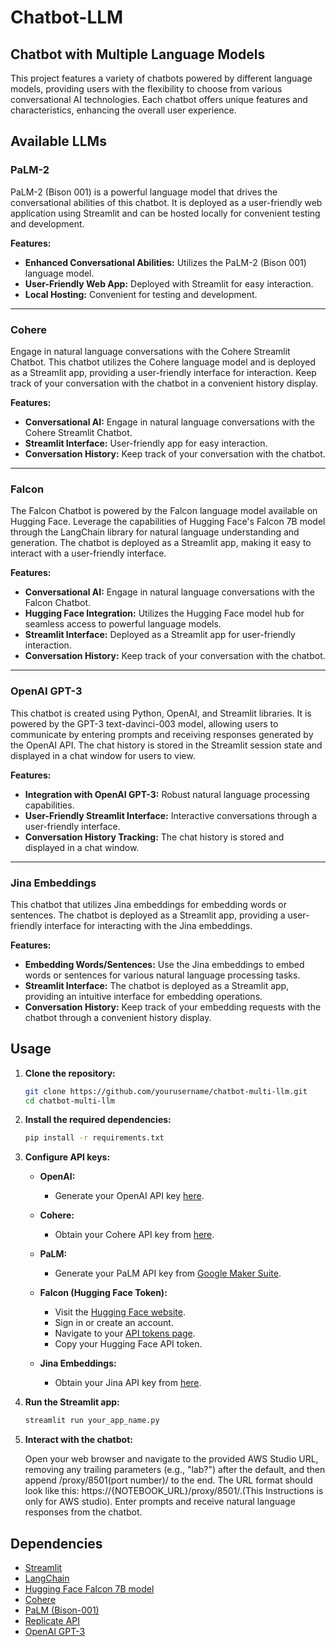 # Chatbot-LLM

## Chatbot with Multiple Language Models

This project features a variety of chatbots powered by different language models, providing users with the flexibility to choose from various conversational AI technologies. Each chatbot offers unique features and characteristics, enhancing the overall user experience.

## Available LLMs

### PaLM-2 
PaLM-2 (Bison 001) is a powerful language model that drives the conversational abilities of this chatbot. It is deployed as a user-friendly web application using Streamlit and can be hosted locally for convenient testing and development.

**Features:**
- **Enhanced Conversational Abilities:** Utilizes the PaLM-2 (Bison 001) language model.
- **User-Friendly Web App:** Deployed with Streamlit for easy interaction.
- **Local Hosting:** Convenient for testing and development.
-------------------------

### Cohere
Engage in natural language conversations with the Cohere Streamlit Chatbot. This chatbot utilizes the Cohere language model and is deployed as a Streamlit app, providing a user-friendly interface for interaction. Keep track of your conversation with the chatbot in a convenient history display.

**Features:**
- **Conversational AI:** Engage in natural language conversations with the Cohere Streamlit Chatbot.
- **Streamlit Interface:** User-friendly app for easy interaction.
- **Conversation History:** Keep track of your conversation with the chatbot.
---------

### Falcon
The Falcon Chatbot is powered by the Falcon language model available on Hugging Face. Leverage the capabilities of Hugging Face's Falcon 7B model through the LangChain library for natural language understanding and generation. The chatbot is deployed as a Streamlit app, making it easy to interact with a user-friendly interface.

**Features:**
- **Conversational AI:** Engage in natural language conversations with the Falcon Chatbot.
- **Hugging Face Integration:** Utilizes the Hugging Face model hub for seamless access to powerful language models.
- **Streamlit Interface:** Deployed as a Streamlit app for user-friendly interaction.
- **Conversation History:** Keep track of your conversation with the chatbot.
-----------

### OpenAI GPT-3
This chatbot is created using Python, OpenAI, and Streamlit libraries. It is powered by the GPT-3 text-davinci-003 model, allowing users to communicate by entering prompts and receiving responses generated by the OpenAI API. The chat history is stored in the Streamlit session state and displayed in a chat window for users to view.

**Features:**
- **Integration with OpenAI GPT-3:** Robust natural language processing capabilities.
- **User-Friendly Streamlit Interface:** Interactive conversations through a user-friendly interface.
- **Conversation History Tracking:** The chat history is stored and displayed in a chat window.
-----------

### Jina Embeddings
This chatbot that utilizes Jina embeddings for embedding words or sentences. The chatbot is deployed as a Streamlit app, providing a user-friendly interface for interacting with the Jina embeddings.

**Features:**
- **Embedding Words/Sentences:** Use the Jina embeddings to embed words or sentences for various natural language processing tasks.
- **Streamlit Interface:** The chatbot is deployed as a Streamlit app, providing an intuitive interface for embedding operations.
- **Conversation History:** Keep track of your embedding requests with the chatbot through a convenient history display.

## Usage

1. **Clone the repository:**
    ```bash
    git clone https://github.com/yourusername/chatbot-multi-llm.git
    cd chatbot-multi-llm
    ```

2. **Install the required dependencies:**
    ```bash
    pip install -r requirements.txt
    ```

3. **Configure API keys:**
   - **OpenAI:**
     - Generate your OpenAI API key [here](https://platform.openai.com/api-keys).

   - **Cohere:**
     - Obtain your Cohere API key from [here](https://dashboard.cohere.com/api-keys).

   - **PaLM:**
     - Generate your PaLM API key from [Google Maker Suite](https://makersuite.google.com/app/apikey).

   - **Falcon (Hugging Face Token):**
     - Visit the [Hugging Face website](https://huggingface.co/).
     - Sign in or create an account.
     - Navigate to your [API tokens page](https://huggingface.co/settings/tokens).
     - Copy your Hugging Face API token.
    
    - **Jina Embeddings:**
      - Obtain your Jina API key from [here](https://jina.ai/embeddings/).

4. **Run the Streamlit app:**
    ```bash
    streamlit run your_app_name.py
    ```

5. **Interact with the chatbot:**
   
   Open your web browser and navigate to the provided AWS Studio URL, removing any trailing parameters (e.g., "lab?") after the default, and then append /proxy/8501(port number)/ to the end. The URL format should look like this: https://{NOTEBOOK_URL}/proxy/8501/.(This Instructions is only for AWS studio). Enter prompts and receive natural language responses from the chatbot.

## Dependencies

- [Streamlit](https://streamlit.io/)
- [LangChain](https://www.langchain.com/)
- [Hugging Face Falcon 7B model](https://huggingface.co/tiiuae/falcon-7b-instruct)
- [Cohere](https://cohere.com/)
- [PaLM (Bison-001)](https://blog.google/technology/ai/google-palm-2-ai-large-language-model/)
- [Replicate API](https://replicate.ai/)
- [OpenAI GPT-3](https://chat.openai.com/)



